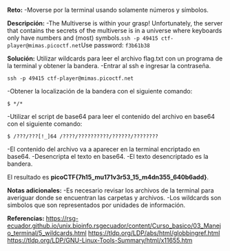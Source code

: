 
**Reto:**
-Moverse por la terminal usando solamente números y símbolos.

**Descripción:**
-The Multiverse is within your grasp! Unfortunately, the server that contains the secrets of the multiverse is in a universe where keyboards only have numbers and (most) symbols.`ssh -p 49415 ctf-player@mimas.picoctf.net`Use password: `f3b61b38`

**Solución:**
Utilizar wildcards para leer el archivo flag.txt con un programa de la terminal y obtener la bandera.
-Entrar al ssh e ingresar la contraseña.
```
ssh -p 49415 ctf-player@mimas.picoctf.net
```
-Obtener la localización de la bandera con el siguiente comando:
```
$ */*
```
-Utilizar el script de base64 para leer el contenido del archivo en base64 con el siguiente comando:
```
$ /???/???[!_]64 /????/??????????/??????/????????
```
-El contenido del archivo va a aparecer en la terminal encriptado en base64.
-Desencripta el texto en base64.
-El texto desencriptado es la bandera.

El resultado es **picoCTF{7h15_mu171v3r53_15_m4dn355_640b6add}**.

**Notas adicionales:**
-Es necesario revisar los archivos de la terminal para averiguar donde se encuentran las carpetas y archivos.
-Los wildcards son simbolos que son representados por unidades de información.

**Referencias:**
https://rsg-ecuador.github.io/unix.bioinfo.rsgecuador/content/Curso_basico/03_Manejo_terminal/5_wildcards.html
https://tldp.org/LDP/abs/html/globbingref.html
https://tldp.org/LDP/GNU-Linux-Tools-Summary/html/x11655.htm
